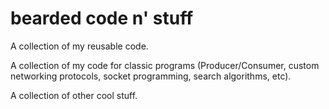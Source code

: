 # bearded code n' stuff
A collection of my reusable code.

A collection of my code for classic programs (Producer/Consumer, custom networking protocols, socket programming, search algorithms, etc).

A collection of other cool stuff.
